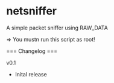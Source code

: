 # netsniffer
A simple packet sniffer using RAW_DATA

=> You mustn run this script as root!

=== Changelog ===

v0.1
- Inital release

